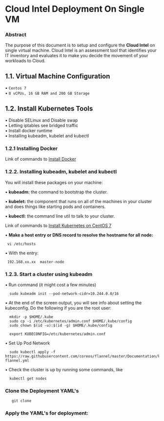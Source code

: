 # Cloud Intel Deployment On Single VM


### Abstract


The purpose of this document is to setup and configure the **Cloud Intel** on single virtual machine. Cloud Intel is an assessment tool that identifies your IT inventory and evaluates it to make you decide the movement of your workloads to Cloud. 

## 1.1. Virtual Machine Configuration


•      ` Centos 7 `                                                                                                                              
•      ` 8 vCPUs, 16 GB RAM and 200 GB Storage `                                                                

## 1.2. Install Kubernetes Tools 


•      Disable SELinux and Disable swap                                                                                          
•      Letting iptables see bridged traffic                                                                                       
•      Install docker runtime                                                                                                        
•      Installing kubeadm, kubelet and kubectl                                                                                   


### 1.2.1 Installing Docker 

Link of commands to [Install Docker](https://phoenixnap.com/kb/how-to-install-docker-centos-7)

### 1.2.2. Installing kubeadm, kubelet and kubectl


You will install these packages on your machine:

• **kubeadm:** the command to bootstrap the cluster.

• **kubelet:** the component that runs on all of the machines in your cluster and does things like starting pods and containers.

• **kubectl:** the command line util to talk to your cluster.

Link of commands to [Install Kubernetes on CentOS 7](https://phoenixnap.com/kb/how-to-install-kubernetes-on-centos#:~:text=1%20Step%201%3A%20Create%20Cluster%20with%20kubeadm.%20The,options.%204%20Step%204%3A%20Check%20Status%20of%20Cluster) 

• **Make a host entry or DNS record to resolve the hostname for all node:**

     vi /etc/hosts
     
• With the entry:
     
     192.168.xx.xx  master-node

### 1.2.3. Start a cluster using kubeadm


• Run command (it might cost a few minutes)

      sudo kubeadm init --pod-network-cidr=10.244.0.0/16
      
• At the end of the screen output, you will see info about setting the kubeconfig. Do the following if you are the root user:

      mkdir -p $HOME/.kube
      sudo cp -i /etc/kubernetes/admin.conf $HOME/.kube/config
      sudo chown $(id -u):$(id -g) $HOME/.kube/config

      export KUBECONFIG=/etc/kubernetes/admin.conf
      
• Set Up Pod Network
   
      sudo kubectl apply -f https://raw.githubusercontent.com/coreos/flannel/master/Documentation/kube-flannel.yml

• Check the cluster is up by running some commands, like

      kubectl get nodes
      
### Clone the Deployment YAML's
  
       git clone 
       
### Apply the YAML's for deployment:

      
 
 

